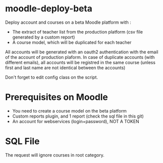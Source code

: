 # moodle-deploy-beta
Deploy account and courses on a beta Moodle platform with :
- The extract of teacher list from the production platform (csv file generated by a custom report)
- A course model, which will be duplicated for each teacher

All accounts will be generated with an oauth2 authentication with the email of the account of production plaform.
In case of duplicate accounts (with different emails), all accounts will be registred in the same course (unless first and last name are not identical between the accounts)

Don't forget to edit config class on the script.

# Prerequisites on Moodle
- You need to create a course model on the beta platform
- Custom reports plugin, and 1 report (check the sql file in this git)
- An account for webservices (login+password), NOT A TOKEN

# SQL File
The request will ignore courses in root category.
